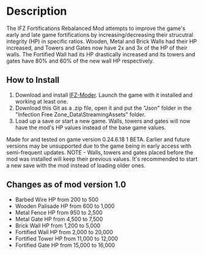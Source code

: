 # Description

The IFZ Fortifications Rebalanced Mod attempts to improve the game's early and late game fortifications by increasing/decreasing their strucutral integrity (HP) in specific ratios. Wooden, Metal and Brick Walls had their HP increased, and Towers and Gates now have 2x and 3x of the HP of their walls. The Fortified Wall had its HP drastically increased and its towers and gates have 80% and 60% of the new wall HP respectively.

## How to Install

1. Download and install [IFZ-Moder](https://github.com/ChopperMonster/IFZ-Moder "IFZ-Moder"). Launch the game with it installed and working at least one.
2. Download this Git as a .zip file, open it and put the "Json" folder in the "Infection Free Zone_Data\StreamingAssets" folder.
3. Load up a save or start a new game. Walls, towers and gates will now have the mod's HP values instead of the base game values.

Made for and tested on game version 0.24.6.18 1 BETA. Earlier and future versions may be unsupported due to the game being in early access with semi-frequent updates.
NOTE - Walls, towers and gates placed before the mod was installed will keep their previous values. It's recommended to start a new save with the mod instead of loading older ones.

## Changes as of mod version 1.0

- Barbed Wire HP from 200 to 500
- Wooden Palisade HP from 600 to 1,000
- Metal Fence HP from 950 to 2,500
- Metal Gate HP from 4,500 to 7,500
- Brick Wall HP from 1,200 to 5,000
- Fortified Wall HP from 2,000 to 20,000
- Fortified Tower HP from 11,000 to 12,000
- Fortified Gate HP from 15,000 to 16,000
